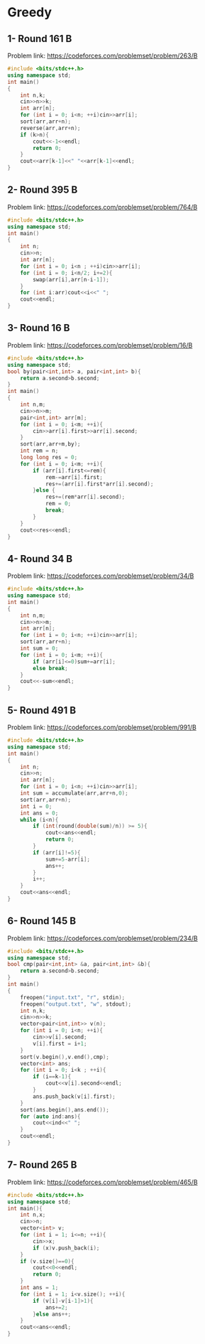 # Greedy 
## 1- Round 161 B
Problem link: https://codeforces.com/problemset/problem/263/B
```cpp
#include <bits/stdc++.h>
using namespace std;
int main()
{
    int n,k;
    cin>>n>>k;
    int arr[n];
    for (int i = 0; i<n; ++i)cin>>arr[i];
    sort(arr,arr+n);
    reverse(arr,arr+n);
    if (k>n){
        cout<<-1<<endl;
        return 0;
    }
    cout<<arr[k-1]<<" "<<arr[k-1]<<endl;
}
```
## 2- Round 395 B
Problem link: https://codeforces.com/problemset/problem/764/B
```cpp
#include <bits/stdc++.h>
using namespace std;
int main()
{
    int n;
    cin>>n;
    int arr[n];
    for (int i = 0; i<n ; ++i)cin>>arr[i];
    for (int i = 0; i<n/2; i+=2){
        swap(arr[i],arr[n-i-1]);
    }
    for (int i:arr)cout<<i<<" ";
    cout<<endl;
}
```
## 3- Round 16 B
Problem link: https://codeforces.com/problemset/problem/16/B
```cpp
#include <bits/stdc++.h>
using namespace std;
bool by(pair<int,int> a, pair<int,int> b){
    return a.second>b.second;
}
int main()
{
    int n,m;
    cin>>n>>m;
    pair<int,int> arr[m];
    for (int i = 0; i<m; ++i){
        cin>>arr[i].first>>arr[i].second;
    }
    sort(arr,arr+m,by);
    int rem = n;
    long long res = 0;
    for (int i = 0; i<m; ++i){
        if (arr[i].first<=rem){
            rem-=arr[i].first;
            res+=(arr[i].first*arr[i].second);
        }else {
            res+=(rem*arr[i].second);
            rem = 0;
            break;
        }
    }
    cout<<res<<endl;
}
```
## 4- Round 34 B
Problem link: https://codeforces.com/problemset/problem/34/B
```cpp
#include <bits/stdc++.h>
using namespace std;
int main()
{
    int n,m;
    cin>>n>>m;
    int arr[n];
    for (int i = 0; i<n; ++i)cin>>arr[i];
    sort(arr,arr+n);
    int sum = 0;
    for (int i = 0; i<m; ++i){
        if (arr[i]<=0)sum+=arr[i];
        else break;
    }
    cout<<-sum<<endl;
}
```
## 5- Round 491 B
Problem link: https://codeforces.com/problemset/problem/991/B
```cpp
#include <bits/stdc++.h>
using namespace std;
int main()
{
    int n;
    cin>>n;
    int arr[n];
    for (int i = 0; i<n; ++i)cin>>arr[i];
    int sum = accumulate(arr,arr+n,0);
    sort(arr,arr+n);
    int i = 0;
    int ans = 0;
    while (i<n){
        if (int(round(double(sum)/n)) >= 5){
            cout<<ans<<endl;
            return 0;
        }
        if (arr[i]!=5){
            sum+=5-arr[i];
            ans++;
        }
        i++;
    }
    cout<<ans<<endl;
}
```
## 6-	Round 145 B
Problem link: https://codeforces.com/problemset/problem/234/B
```cpp
#include <bits/stdc++.h>
using namespace std;
bool cmp(pair<int,int> &a, pair<int,int> &b){
    return a.second>b.second;
}
int main()
{
    freopen("input.txt", "r", stdin);
    freopen("output.txt", "w", stdout);
    int n,k;
    cin>>n>>k;
    vector<pair<int,int>> v(n);
    for (int i = 0; i<n; ++i){
        cin>>v[i].second;
        v[i].first = i+1;
    }
    sort(v.begin(),v.end(),cmp);
    vector<int> ans;
    for (int i = 0; i<k ; ++i){
        if (i==k-1){
            cout<<v[i].second<<endl;
        }
        ans.push_back(v[i].first);
    }
    sort(ans.begin(),ans.end());
    for (auto ind:ans){
        cout<<ind<<" ";
    }
    cout<<endl;
}
```
## 7-	Round 265 B
Problem link: https://codeforces.com/problemset/problem/465/B
```cpp
#include <bits/stdc++.h>
using namespace std;
int main(){
    int n,x;
    cin>>n;
    vector<int> v;
    for (int i = 1; i<=n; ++i){
        cin>>x;
        if (x)v.push_back(i);
    }
    if (v.size()==0){
        cout<<0<<endl;
        return 0;
    }
    int ans = 1;
    for (int i = 1; i<v.size(); ++i){
        if (v[i]-v[i-1]>1){
            ans+=2;
        }else ans++;
    }
    cout<<ans<<endl;
}
```

